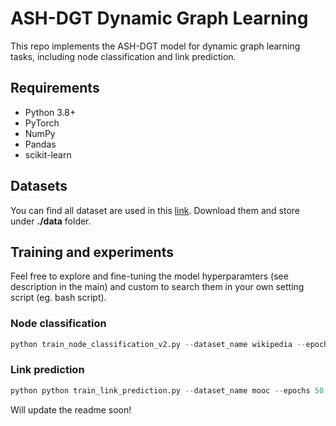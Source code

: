 # ASH-DGT Dynamic Graph Learning

This repo implements the ASH-DGT model for dynamic graph learning tasks, including node classification and link prediction.

## Requirements

- Python 3.8+
- PyTorch
- NumPy
- Pandas
- scikit-learn

## Datasets
You can find all dataset are used in this [link](https://zenodo.org/records/7213796#.Y1cO6y8r30o). Download them and store under **./data** folder.

## Training and experiments
Feel free to explore and fine-tuning the model hyperparamters (see description in the main) and custom to search them in your own setting script (eg. bash script).
### Node classification
```python 
python train_node_classification_v2.py --dataset_name wikipedia --epochs 50 --lr 0.001 --in_dim 16 --hidden_dim 64 --pos_dim 8 --time_dim 8 --batch_size 128
```

### Link prediction
```python
python python train_link_prediction.py --dataset_name mooc --epochs 50 --lr 0.001 --in_dim 16 --hidden_dim 64 --embedding_dim 64 --pos_dim 8 --time_dim 8 --batch_size 128
```

Will update the readme soon!





